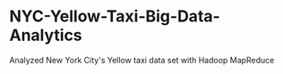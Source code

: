 # NYC-Yellow-Taxi-Big-Data-Analytics
Analyzed New York City's Yellow taxi data set with Hadoop MapReduce
